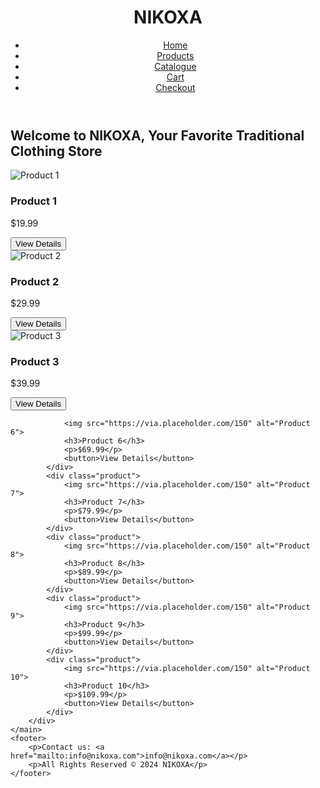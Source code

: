 <!DOCTYPE html>
<html lang="en">
    <header>
        <h1>NIKOXA</h1>
        <nav>
            <ul>
                <li><a href="index.html">Home</a></li>
                <li><a href="products.html">Products</a></li>
                <li><a href="catalogue.html">Catalogue</a></li>
                <li><a href="cart.html">Cart</a></li>
                <li><a href="checkout.html">Checkout</a></li>
            </ul>
        </nav>
    </header>
    <main>
        <h2>Welcome to NIKOXA, Your Favorite Traditional Clothing Store</h2>
        <div class="product-grid">
            <!-- Display 10 Products -->
            <div class="product">
                <img src="https://via.placeholder.com/150" alt="Product 1">
                <h3>Product 1</h3>
                <p>$19.99</p>
                <button>View Details</button>
            </div>
            <div class="product">
                <img src="https://via.placeholder.com/150" alt="Product 2">
                <h3>Product 2</h3>
                <p>$29.99</p>
                <button>View Details</button>
            </div>
            <div class="product">
                <img src="https://via.placeholder.com/150" alt="Product 3">
                <h3>Product 3</h3>
                <p>$39.99</p>
                <button>View Details</button>
            
                <img src="https://via.placeholder.com/150" alt="Product 6">
                <h3>Product 6</h3>
                <p>$69.99</p>
                <button>View Details</button>
            </div>
            <div class="product">
                <img src="https://via.placeholder.com/150" alt="Product 7">
                <h3>Product 7</h3>
                <p>$79.99</p>
                <button>View Details</button>
            </div>
            <div class="product">
                <img src="https://via.placeholder.com/150" alt="Product 8">
                <h3>Product 8</h3>
                <p>$89.99</p>
                <button>View Details</button>
            </div>
            <div class="product">
                <img src="https://via.placeholder.com/150" alt="Product 9">
                <h3>Product 9</h3>
                <p>$99.99</p>
                <button>View Details</button>
            </div>
            <div class="product">
                <img src="https://via.placeholder.com/150" alt="Product 10">
                <h3>Product 10</h3>
                <p>$109.99</p>
                <button>View Details</button>
            </div>
        </div>
    </main>
    <footer>
        <p>Contact us: <a href="mailto:info@nikoxa.com">info@nikoxa.com</a></p>
        <p>All Rights Reserved © 2024 NIKOXA</p>
    </footer>
</body>
</html>
